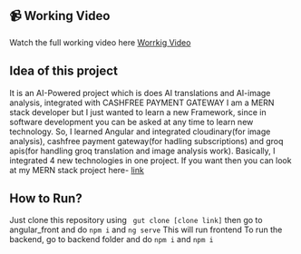 
## 📹 Working Video

Watch the full working video here [Worrkig Video](https://drive.google.com/file/d/1IH2008CVZ6tj2KDCoMRpZgcPchyR0jQv/view)

## Idea of this project

It is an AI-Powered project which is does AI translations and AI-image analysis, integrated with CASHFREE PAYMENT GATEWAY
I am a MERN stack developer but I just wanted to learn a new Framework, since in software development you can be asked at any time to learn new technology. So, I learned Angular and integrated cloudinary(for image analysis), cashfree payment gateway(for hadling subscriptions) and groq apis(for handling groq translation and image analysis work). Basically, I integrated 4 new technologies in one project.
If you want then you can look at my MERN stack project here- [link](https://github.com/SidheshwarSarangal/social-media-website.git)

## How to Run?

Just clone this repository using 
``` gut clone [clone link]```
then go to angular_front and do
``` npm i ``` and ```ng serve```
This will run frontend
To run the backend, go to backend folder and do
``` npm i ``` and ```npm i```
